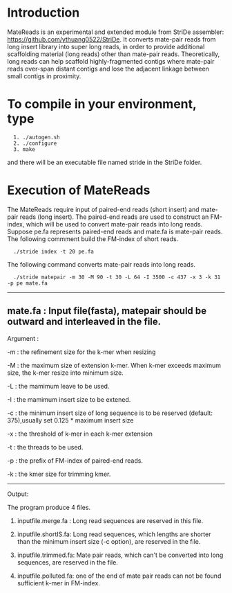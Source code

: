 # Introduction
MateReads is an experimental and extended module from StriDe assembler: https://github.com/ythuang0522/StriDe. It converts mate-pair reads from long insert library into super long reads, in order to provide additional scaffolding material (long reads) other than mate-pair reads. Theoretically, long reads can help scaffold highly-fragmented contigs where mate-pair reads over-span distant contigs and lose the adjacent linkage between small contigs in proximity.

# To compile in your environment, type 

      1. ./autogen.sh 
      2. ./configure
      3. make

and there will be an executable file named stride in the StriDe folder.

# Execution of MateReads
The MateReads require input of paired-end reads (short insert) and mate-pair reads (long insert). The paired-end reads are used to construct an FM-index, which will be used to convert mate-pair reads into long reads. Suppose pe.fa represents paired-end reads and mate.fa is mate-pair reads. The following commment build the FM-index of short reads.

      ./stride index -t 20 pe.fa

The following command converts mate-pair reads into long reads.

      ./stride matepair -m 30 -M 90 -t 30 -L 64 -I 3500 -c 437 -x 3 -k 31 -p pe mate.fa

----------------------------------------------------------------------------------------------
mate.fa : Input file(fasta), matepair should be outward and interleaved in the file.
----------------------------------------------------------------------------------------------

Argument : 

-m : the refinement size for the k-mer when resizing 

-M : the maximum size of extension k-mer. When k-mer exceeds maximum size, the k-mer resize into minimum size.

-L : the mamimum leave to be used.

-I : the mamimum insert size to be extened.

-c : the minimum insert size of long sequence is to be reserved (default: 375),usually set 0.125 * maximum insert size

-x : the threshold of k-mer in each k-mer extension

-t : the threads to be used. 

-p : the prefix of FM-index of paired-end reads.

-k : the kmer size for trimming kmer.

----------------------------------------------------------------------------------------------

Output:

The program produce 4 files.

1. inputfile.merge.fa : Long read sequences are reserved in this file.

2. inputfile.shortIS.fa: Long read sequences, which lengths are shorter than the minimum insert size (-c option), are reserved in the file.

3. inputfile.trimmed.fa: Mate pair reads, which can't be converted into long sequences, are reserved in the file.

4. inputfile.polluted.fa:  one of the end of mate pair reads can not be found sufficient k-mer in FM-index.
